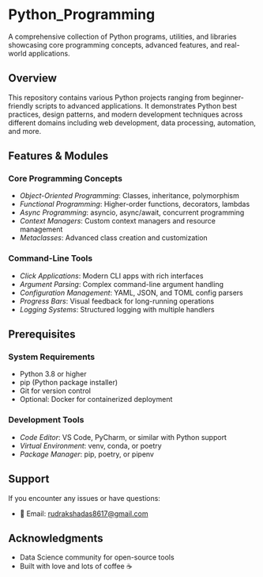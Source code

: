 # Python_Programming

A comprehensive collection of Python programs, utilities, and libraries showcasing core programming concepts, advanced features, and real-world applications.

## Overview

This repository contains various Python projects ranging from beginner-friendly scripts to advanced applications. It demonstrates Python best practices, design patterns, and modern development techniques across different domains including web development, data processing, automation, and more.

## Features & Modules

### Core Programming Concepts
- *Object-Oriented Programming*: Classes, inheritance, polymorphism
- *Functional Programming*: Higher-order functions, decorators, lambdas
- *Async Programming*: asyncio, async/await, concurrent programming
- *Context Managers*: Custom context managers and resource management
- *Metaclasses*: Advanced class creation and customization

### Command-Line Tools
- *Click Applications*: Modern CLI apps with rich interfaces
- *Argument Parsing*: Complex command-line argument handling
- *Configuration Management*: YAML, JSON, and TOML config parsers
- *Progress Bars*: Visual feedback for long-running operations
- *Logging Systems*: Structured logging with multiple handlers

## Prerequisites

### System Requirements
- Python 3.8 or higher
- pip (Python package installer)
- Git for version control
- Optional: Docker for containerized deployment

### Development Tools
- *Code Editor*: VS Code, PyCharm, or similar with Python support
- *Virtual Environment*: venv, conda, or poetry
- *Package Manager*: pip, poetry, or pipenv

## Support

If you encounter any issues or have questions:
- 📧 Email: rudrakshadas8617@gmail.com

## Acknowledgments

- Data Science community for open-source tools
- Built with love and lots of coffee ☕




